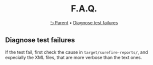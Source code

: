 <div align="center">
  <h1>F.A.Q.</h1>
</div>
<div align="center">
  <a href="../README.md">⮌ Parent</a> •
  <a href="#diagnose-test-failures">Diagnose test failures</a>
</div>

## Diagnose test failures

If the test fail, first check the cause in `target/surefire-reports/`, and
expecially the XML files, that are more verbose than the text ones.
